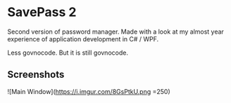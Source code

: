 # SavePass 2

Second version of password manager.
Made with a look at my almost year experience of application development in C# / WPF.

Less govnocode. But it is still govnocode.

## Screenshots

![Main Window](https://i.imgur.com/8GsPtkU.png =250)
